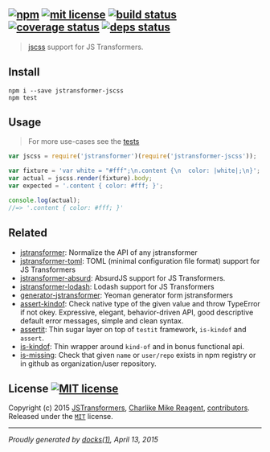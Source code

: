 ## [![npm][npmjs-img]][npmjs-url] [![mit license][license-img]][license-url] [![build status][travis-img]][travis-url] [![coverage status][coveralls-img]][coveralls-url] [![deps status][daviddm-img]][daviddm-url]

> [jscss](https://github.com/AlexanderSelzer/jscss) support for JS Transformers.

## Install
```
npm i --save jstransformer-jscss
npm test
```


## Usage
> For more use-cases see the [tests](./test/index.js)

```js
var jscss = require('jstransformer')(require('jstransformer-jscss'));

var fixture = 'var white = "#fff";\n.content {\n  color: |white|;\n}';
var actual = jscss.render(fixture).body;
var expected = '.content { color: #fff; }';

console.log(actual);
//=> '.content { color: #fff; }'
```


## Related
- [jstransformer](https://github.com/jstransformers/jstransformer): Normalize the API of any jstransformer
- [jstransformer-toml](https://github.com/jstransformers/jstransformer-toml): TOML (minimal configuration file format) support for JS Transformers
- [jstransformer-absurd](https://github.com/jstransformers/jstransformer-absurd): AbsurdJS support for JS Transformers.
- [jstransformer-lodash](https://github.com/jstransformers/jstransformer-lodash): Lodash support for JS Transformers
- [generator-jstransformer](https://github.com/jstransformers/generator-jstransformer): Yeoman generator form jstransformers
- [assert-kindof](https://github.com/tunnckoCore/assert-kindof): Check native type of the given value and throw TypeError if not okey. Expressive, elegant, behavior-driven API, good descriptive default error messages, simple and clean syntax.
- [assertit](https://github.com/tunnckoCore/assertit): Thin sugar layer on top of `testit` framework, `is-kindof` and `assert`.
- [is-kindof](https://github.com/tunnckoCore/is-kindof): Thin wrapper around `kind-of` and in bonus functional api.
- [is-missing](https://github.com/tunnckoCore/is-missing): Check that given `name` or `user/repo` exists in npm registry or in github as organization/user repository.

## License [![MIT license][license-img]][license-url]
Copyright (c) 2015 [JSTransformers][jstransformers-url], [Charlike Mike Reagent][contrib-more], [contributors][contrib-graf].  
Released under the [`MIT`][license-url] license.


[jstransformers-url]: https://github.com/jstransformers

[npmjs-url]: http://npm.im/jstransformer-jscss
[npmjs-img]: https://img.shields.io/npm/v/jstransformer-jscss.svg?style=flat&label=jstransformer-jscss

[coveralls-url]: https://coveralls.io/r/jstransformers/jstransformer-jscss?branch=master
[coveralls-img]: https://img.shields.io/coveralls/jstransformers/jstransformer-jscss.svg?style=flat

[license-url]: https://github.com/jstransformers/jstransformer-jscss/blob/master/LICENSE.md
[license-img]: https://img.shields.io/badge/license-MIT-blue.svg?style=flat

[travis-url]: https://travis-ci.org/jstransformers/jstransformer-jscss
[travis-img]: https://img.shields.io/travis/jstransformers/jstransformer-jscss.svg?style=flat

[daviddm-url]: https://david-dm.org/jstransformers/jstransformer-jscss
[daviddm-img]: https://img.shields.io/david/jstransformers/jstransformer-jscss.svg?style=flat

[author-gratipay]: https://gratipay.com/tunnckoCore
[author-twitter]: https://twitter.com/tunnckoCore
[author-github]: https://github.com/tunnckoCore
[author-npmjs]: https://npmjs.org/~tunnckocore

[contrib-more]: http://j.mp/1stW47C
[contrib-graf]: https://github.com/jstransformers/jstransformer-jscss/graphs/contributors

***

_Proudly generated by [docks(1)](https://github.com/tunnckoCore), April 13, 2015_
